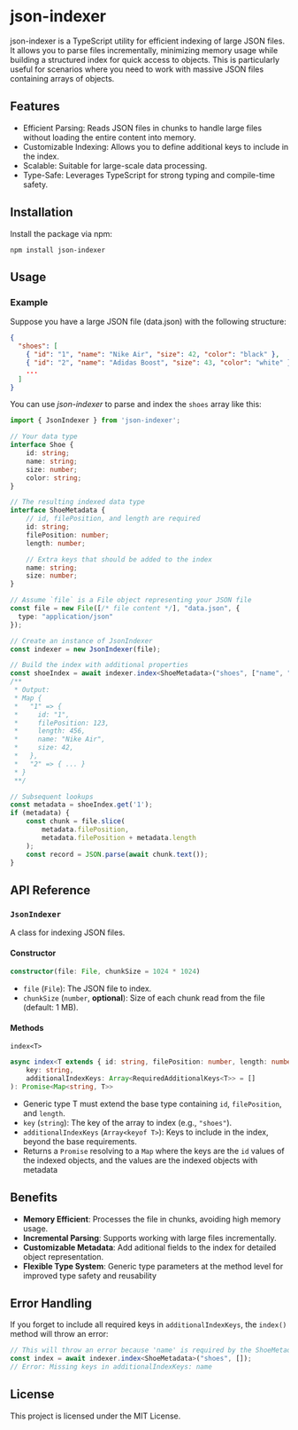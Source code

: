 # json-indexer

json-indexer is a TypeScript utility for efficient indexing of large JSON files. It allows you to parse files incrementally, minimizing memory usage while building a structured index for quick access to objects. This is particularly useful for scenarios where you need to work with massive JSON files containing arrays of objects.

## Features

- Efficient Parsing: Reads JSON files in chunks to handle large files without loading the entire content into memory.
- Customizable Indexing: Allows you to define additional keys to include in the index.
- Scalable: Suitable for large-scale data processing.
- Type-Safe: Leverages TypeScript for strong typing and compile-time safety.

## Installation

Install the package via npm:
```
npm install json-indexer
```

## Usage

### Example

Suppose you have a large JSON file (data.json) with the following structure:

```json
{
  "shoes": [
    { "id": "1", "name": "Nike Air", "size": 42, "color": "black" },
    { "id": "2", "name": "Adidas Boost", "size": 43, "color": "white" },
    ...
  ]
}
```

You can use *json-indexer* to parse and index the `shoes` array like this:

```typescript
import { JsonIndexer } from 'json-indexer';

// Your data type
interface Shoe {
    id: string;
    name: string;
    size: number;
    color: string;
}

// The resulting indexed data type
interface ShoeMetadata {
    // id, filePosition, and length are required
    id: string;
    filePosition: number;
    length: number;

    // Extra keys that should be added to the index
    name: string;
    size: number;
}

// Assume `file` is a File object representing your JSON file
const file = new File([/* file content */], "data.json", { 
  type: "application/json" 
});

// Create an instance of JsonIndexer
const indexer = new JsonIndexer(file);

// Build the index with additional properties
const shoeIndex = await indexer.index<ShoeMetadata>("shoes", ["name", "size"]);
/**
 * Output:
 * Map {
 *   "1" => { 
 *     id: "1",
 *     filePosition: 123,
 *     length: 456,
 *     name: "Nike Air",
 *     size: 42,
 *   },
 *   "2" => { ... }
 * }
 **/

// Subsequent lookups
const metadata = shoeIndex.get('1');
if (metadata) {
    const chunk = file.slice(
        metadata.filePosition,
        metadata.filePosition + metadata.length
    );
    const record = JSON.parse(await chunk.text());
}
```

## API Reference

### `JsonIndexer`

A class for indexing JSON files.

#### Constructor

```typescript
constructor(file: File, chunkSize = 1024 * 1024)
```

- `file` (`File`): The JSON file to index.
- `chunkSize` (`number`, __optional__): Size of each chunk read from the file (default: 1 MB).

#### Methods
`index<T>`

```typescript
async index<T extends { id: string, filePosition: number, length: number }>(
    key: string,
    additionalIndexKeys: Array<RequiredAdditionalKeys<T>> = []
): Promise<Map<string, T>>
```

- Generic type T must extend the base type containing `id`, `filePosition`, and `length`.
- `key` (`string`): The key of the array to index (e.g., `"shoes"`).
- `additionalIndexKeys` (`Array<keyof T>`): Keys to include in the index, beyond the base requirements.
- Returns a `Promise` resolving to a `Map` where the keys are the `id` values of the indexed objects, and the values are the indexed objects with metadata

## Benefits
- __Memory Efficient__: Processes the file in chunks, avoiding high memory usage.
- __Incremental Parsing__: Supports working with large files incrementally.
- __Customizable Metadata__: Add aditional fields to the index for detailed object representation.
- __Flexible Type System__: Generic type parameters at the method level for improved type safety and reusability

## Error Handling

If you forget to include all required keys in `additionalIndexKeys`, the `index()` method will throw an error:

```typescript
// This will throw an error because 'name' is required by the ShoeMetadata type
const index = await indexer.index<ShoeMetadata>("shoes", []);
// Error: Missing keys in additionalIndexKeys: name
```

## License 

This project is licensed under the MIT License.
